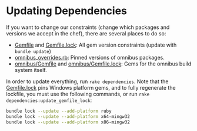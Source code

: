 # Updating Dependencies

If you want to change our constraints (change which packages and versions we accept in the chef), there are several places to do so:

* [Gemfile](../../../Gemfile) and [Gemfile.lock](../../../Gemfile.lock):  All gem version constraints (update with `bundle update`)
* [omnibus_overrides.rb](../../../omnibus_overrides.rb):  Pinned versions of omnibus packages.
* [omnibus/Gemfile](../../../omnibus/Gemfile) and [omnibus/Gemfile.lock](../../../omnibus/Gemfile.lock):  Gems for the omnibus build system itself.

In order to update everything, run `rake dependencies`.  Note that the [Gemfile.lock](Gemfile.lock) pins Windows platform gems, and to fully regenerate the lockfile, you must use the following commands, or run `rake dependencies:update_gemfile_lock`:

```bash
bundle lock --update --add-platform ruby
bundle lock --update --add-platform x64-mingw32
bundle lock --update --add-platform x86-mingw32
```
